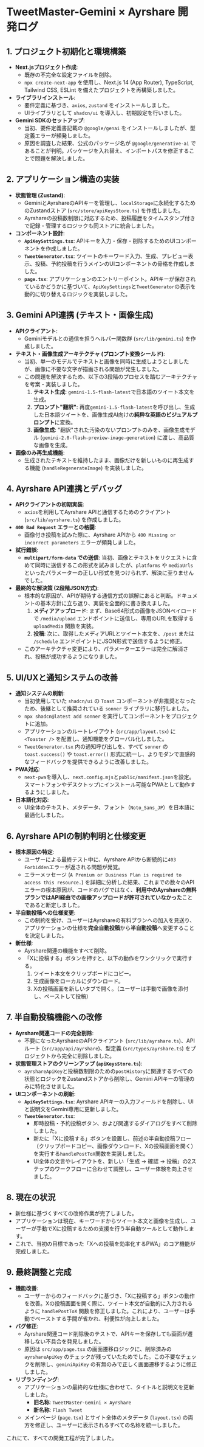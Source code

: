# TweetMaster-Gemini × Ayrshare 開発ログ

## 1. プロジェクト初期化と環境構築

- **Next.jsプロジェクト作成**:
  - 既存の不完全な設定ファイルを削除。
  - `npx create-next-app` を使用し、Next.js 14 (App Router), TypeScript, Tailwind CSS, ESLint を備えたプロジェクトを再構築しました。
- **ライブラリインストール**:
  - 要件定義に基づき、`axios`, `zustand` をインストールしました。
  - UIライブラリとして `shadcn/ui` を導入し、初期設定を行いました。
- **Gemini SDKのセットアップ**:
  - 当初、要件定義書記載の `@google/genai` をインストールしましたが、型定義エラーが頻発しました。
  - 原因を調査した結果、公式のパッケージ名が `@google/generative-ai` であることが判明。パッケージを入れ替え、インポートパスを修正することで問題を解決しました。

## 2. アプリケーション構造の実装

- **状態管理 (Zustand)**:
  - GeminiとAyrshareのAPIキーを管理し、`localStorage`に永続化するためのZustandストア (`src/store/apiKeysStore.ts`) を作成しました。
  - Ayrshareの投稿数制限に対応するため、投稿履歴をタイムスタンプ付きで記録・管理するロジックも同ストアに統合しました。
- **コンポーネント設計**:
  - **`ApiKeySettings.tsx`**: APIキーを入力・保存・削除するためのUIコンポーネントを作成しました。
  - **`TweetGenerator.tsx`**: ツイートのキーワード入力、生成、プレビュー表示、投稿、予約投稿を行うメインのUIコンポーネントの骨格を作成しました。
  - **`page.tsx`**: アプリケーションのエントリーポイント。APIキーが保存されているかどうかに基づいて、`ApiKeySettings`と`TweetGenerator`の表示を動的に切り替えるロジックを実装しました。

## 3. Gemini API連携 (テキスト・画像生成)

- **APIクライアント**:
  - Geminiモデルとの通信を担うヘルパー関数群 (`src/lib/gemini.ts`) を作成しました。
- **テキスト・画像生成アーキテクチャ (プロンプト変換シールド)**:
  - 当初、単一のモデルでテキストと画像を同時に生成しようとしましたが、画像に不要な文字が描画される問題が発生しました。
  - この問題を解決するため、以下の3段階のプロセスを踏むアーキテクチャを考案・実装しました。
    1.  **テキスト生成**: `gemini-1.5-flash-latest`で日本語のツイート本文を生成。
    2.  **プロンプト"翻訳"**: 再度`gemini-1.5-flash-latest`を呼び出し、生成した日本語ツイートを、画像生成AI向けの**純粋な英語のビジュアルプロンプト**に変換。
    3.  **画像生成**: "翻訳"された汚染のないプロンプトのみを、画像生成モデル (`gemini-2.0-flash-preview-image-generation`) に渡し、高品質な画像を生成。
- **画像のみ再生成機能**:
  - 生成されたテキストを維持したまま、画像だけを新しいものに再生成する機能 (`handleRegenerateImage`) を実装しました。

## 4. Ayrshare API連携とデバッグ

- **APIクライアントの初期実装**:
  - `axios`を利用してAyrshare APIと通信するためのクライアント (`src/lib/ayrshare.ts`) を作成しました。
- **`400 Bad Request` エラーとの格闘**:
  - 画像付き投稿を試みた際に、Ayrshare APIから `400 Missing or incorrect parameters` エラーが頻発しました。
- **試行錯誤**:
  - **`multipart/form-data` での送信**: 当初、画像とテキストをリクエストに含めて同時に送信するこの形式を試みましたが、`platforms` や `mediaUrls` といったパラメーターの正しい形式を見つけられず、解決に至りませんでした。
- **最終的な解決策 (2段階JSON方式)**:
  - 根本的な原因が、APIが期待する通信方式の誤解にあると判断。ドキュメントの基本方針に立ち返り、実装を全面的に書き換えました。
    1.  **メディアアップロード**: まず、Base64形式の画像をJSONペイロードで `/media/upload` エンドポイントに送信し、専用のURLを取得する `uploadMedia` 関数を実装。
    2.  **投稿**: 次に、取得したメディアURLとツイート本文を、`/post` または `/schedule` エンドポイントにJSON形式で送信するように修正。
  - このアーキテクチャ変更により、パラメーターエラーは完全に解消され、投稿が成功するようになりました。

## 5. UI/UXと通知システムの改善

- **通知システムの刷新**:
  - 当初使用していた `shadcn/ui` の `Toast` コンポーネントが非推奨となったため、後継として推奨されている `sonner` ライブラリに移行しました。
  - `npx shadcn@latest add sonner` を実行してコンポーネントをプロジェクトに追加。
  - アプリケーションのルートレイアウト (`src/app/layout.tsx`) に `<Toaster />` を配置し、通知機能をグローバル化しました。
  - `TweetGenerator.tsx` 内の通知呼び出しを、すべて `sonner` の `toast.success()` や `toast.error()` 形式に統一し、よりモダンで直感的なフィードバックを提供できるように改善しました。
- **PWA対応**:
  - `next-pwa`を導入し、`next.config.mjs`と`public/manifest.json`を設定。スマートフォンやデスクトップにインストール可能なPWAとして動作するようにしました。
- **日本語化対応**:
  - UI全体のテキスト、メタデータ、フォント（`Noto_Sans_JP`）を日本語に最適化しました。

## 6. Ayrshare APIの制約判明と仕様変更

- **根本原因の特定**:
  - ユーザーによる最終テスト中に、Ayrshare APIから断続的に`403 Forbidden`エラーが返される問題が発覚。
  - エラーメッセージ (`A Premium or Business Plan is required to access this resource.`) を詳細に分析した結果、これまでの数々のAPIエラーの根本原因が、コードのバグではなく、**利用中のAyrshareの無料プランではAPI経由での画像アップロードが許可されていなかった**ことであると断定しました。
- **半自動投稿への仕様変更**:
  - この制約を受け、ユーザーはAyrshareの有料プランへの加入を見送り、アプリケーションの仕様を**完全自動投稿**から**半自動投稿**へ変更することを決定しました。
- **新仕様**:
  - Ayrshare関連の機能をすべて削除。
  - 「Xに投稿する」ボタンを押すと、以下の動作をワンクリックで実行する。
    1.  ツイート本文をクリップボードにコピー。
    2.  生成画像をローカルにダウンロード。
    3.  Xの投稿画面を新しいタブで開く。（ユーザーは手動で画像を添付し、ペーストして投稿）

## 7. 半自動投稿機能への改修

- **Ayrshare関連コードの完全削除**:
  - 不要になったAyrshareのAPIクライアント (`src/lib/ayrshare.ts`)、APIルート (`src/app/api/ayrshare`)、型定義 (`src/types/ayrshare.ts`) をプロジェクトから完全に削除しました。
- **状態管理ストアのクリーンアップ (`apiKeysStore.ts`)**:
  - `ayrshareApiKey`と投稿数制限のための`postHistory`に関連するすべての状態とロジックをZustandストアから削除し、Gemini APIキーの管理のみに特化させました。
- **UIコンポーネントの刷新**:
  - **`ApiKeySettings.tsx`**: Ayrshare APIキーの入力フィールドを削除し、UIと説明文をGemini専用に更新しました。
  - **`TweetGenerator.tsx`**:
    - 即時投稿・予約投稿ボタン、および関連するダイアログをすべて削除しました。
    - 新たに「Xに投稿する」ボタンを設置し、前述の半自動投稿フロー（クリップボードコピー、画像ダウンロード、Xの投稿画面を開く）を実行する`handlePostToX`関数を実装しました。
    - UI全体の文言やレイアウトを、新しい「生成 → 確認 → 投稿」の2ステップのワークフローに合わせて調整し、ユーザー体験を向上させました。

## 8. 現在の状況

- 新仕様に基づくすべての改修作業が完了しました。
- アプリケーションは現在、キーワードからツイート本文と画像を生成し、ユーザーが手動でXに投稿するための支援を行う半自動ツールとして動作します。
- これで、当初の目標であった「Xへの投稿を効率化するPWA」のコア機能が完成しました。

## 9. 最終調整と完成

- **機能改善**:
  - ユーザーからのフィードバックに基づき、「Xに投稿する」ボタンの動作を改善。Xの投稿画面を開く際に、ツイート本文が自動的に入力されるように `handlePostToX` 関数を修正しました。これにより、ユーザーは手動でペーストする手間が省かれ、利便性が向上しました。
- **バグ修正**:
  - Ayrshare関連コード削除後のテストで、APIキーを保存しても画面が遷移しない不具合を発見しました。
  - 原因は `src/app/page.tsx` の画面遷移ロジックに、削除済みの `ayrshareApiKey` のチェックが残っていたためでした。この不要なチェックを削除し、`geminiApiKey` の有無のみで正しく画面遷移するように修正しました。
- **リブランディング**:
  - アプリケーションの最終的な仕様に合わせて、タイトルと説明文を更新しました。
    - **旧名称**: `TweetMaster-Gemini × Ayrshare`
    - **新名称**: `Flash Tweet`
  - メインページ (`page.tsx`) とサイト全体のメタデータ (`layout.tsx`) の両方を修正し、ユーザーに表示されるすべての名称を統一しました。

これにて、すべての開発工程が完了しました。